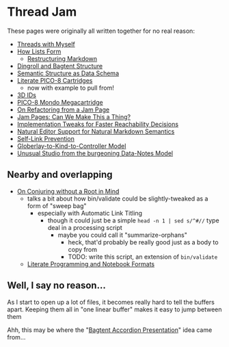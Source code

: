 # Thread Jam

These pages were originally all written together for no real reason:

- [Threads with Myself](zfd6x-qrq0j-rfafp-7qzf2-xewpw)
- [How Lists Form](19qnk-yvbdm-d8am9-9q59f-3z7cy)
  - [Restructuring Markdown](9ajf1-32dea-gs8xq-m05j5-qp9w3)
- [Dingroll and Bagtent Structure](cnk7n-1rmae-4989p-zatj4-kmdje)
- [Semantic Structure as Data Schema](12c94-bx3mm-45anr-8224g-k4mrs)
- [Literate PICO-8 Cartridges](wshyq-qxvbt-8eanv-4v53f-rz5ma)
  - now with example to pull from!
- [3D IDs](fahp5-gqtbs-m5a68-veyan-mh13y)
- [PICO-8 Mondo Megacartridge](hwytv-n9ynr-80a0c-51erw-z59xf)
- [On Refactoring from a Jam Page](jfhf1-ye3yq-mhabq-51xfx-cgtcm)
- [Jam Pages: Can We Make This a Thing?](avh7y-kdw0r-tc894-5zk3a-14qcb)
- [Implementation Tweaks for Faster Reachability Decisions](h85ns-jxrvg-80af0-etjr8-wr28c)
- [Natural Editor Support for Natural Markdown Semantics](avsq4-8cf6h-jv99k-pwhn3-1z408)
- [Self-Link Prevention](3bq6x-zyvh3-378rn-qp10c-aqc8s)
- [Globerlay-to-Kind-to-Controller Model](4ks8w-q4850-vpazs-wcca3-kgn4v)
- [Unusual Studio from the burgeoning Data-Notes Model](4vhwx-hnsnc-df84k-hgcys-7zycy)

## Nearby and overlapping

- [On Conjuring without a Root in Mind](gc2g6-srcg4-rvaxs-5kz3d-ekp8r)
  - talks a bit about how bin/validate could be slightly-tweaked as a form of "sweep bag"
    - especially with Automatic Link Titling
      - though it could just be a simple `head -n 1 | sed s/^#//` type deal in a processing script
        - maybe you could call it "summarize-orphans"
          - heck, that'd probably be really good just as a body to copy from
          - TODO: write this script, an extension of `bin/validate`
  - [Literate Programming and Notebook Formats](3hpyy-r92a9-d9a2q-x45xd-k7cz6)

## Well, I say no reason...

As I start to open up a lot of files, it becomes really hard to tell the buffers apart. Keeping them all in "one linear buffer" makes it easy to jump between them

Ahh, this may be where the "[Bagtent Accordion Presentation](n3ht7-s55td-078sn-zx3ny-z0b0q)" idea came from...
